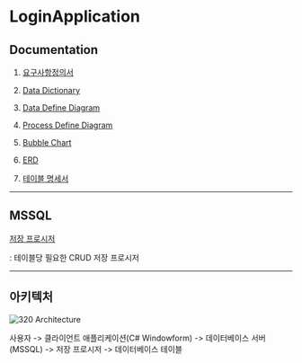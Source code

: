 # LoginApplication
## Documentation
1. [요구사항정의서](https://github.com/max990624/C-_LoginApplication/blob/master/LoginSystem%20Document/110.%20Request.pdf)

2. [Data Dictionary](https://github.com/max990624/C-_LoginApplication/blob/master/LoginSystem%20Document/210.%20Data%20Dictionary.xlsx)

3. [Data Define Diagram](https://github.com/max990624/C-_LoginApplication/blob/master/LoginSystem%20Document/230.%20Data%20Define%20Diagram.pdf)

4. [Process Define Diagram](https://github.com/max990624/C-_LoginApplication/blob/master/LoginSystem%20Document/250.%20Process%20Define%20Diagram.pdf)

5. [Bubble Chart](https://github.com/max990624/C-_LoginApplication/blob/master/LoginSystem%20Document/290.%20Bubble%20Chart.pdf)

6. [ERD](https://github.com/max990624/C-_LoginApplication/blob/master/LoginSystem%20Document/290.%20Entity-Relationship%20Diagram.pdf)

7. [테이블 명세서](https://github.com/max990624/C-_LoginApplication/blob/master/LoginSystem%20Document/310.%20Table%20Specification.xlsx)

---

## MSSQL

[저장 프로시저](https://github.com/max990624/C-_LoginApplication/tree/master/MSSQL/Stored%20Procedure)

: 테이블당 필요한 CRUD 저장 프로시저

---

## 아키텍처

![320  Architecture](https://github.com/max990624/C-_LoginApplication/assets/39523433/cac16104-5d9d-4bf3-b69f-74c4039ed61c)

사용자 -> 클라이언트 애플리케이션(C# Windowform) -> 데이터베이스 서버(MSSQL) -> 저장 프로시저 -> 데이터베이스 테이블